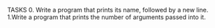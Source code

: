 TASKS
0. Write a program that prints its name, followed by a new line.
1.Write a program that prints the number of arguments passed into it.

